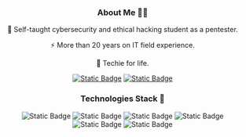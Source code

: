 <div align="center" dir="auto">
  
### About Me 🧙‍♂️

🔭 Self-taught cybersecurity and ethical hacking student as a pentester.

⚡ More than 20 years on IT field experience.

👾 Techie for life.
  
<a href="https://www.linkedin.com/in/e-r-b-g/" rel="nofollow">![Static Badge](https://img.shields.io/badge/linkedin-TesseGarasu-purple?logo=linkedin)</a>
<a href="https://app.hackthebox.com/profile/1343256" rel="nofollow">![Static Badge](https://img.shields.io/badge/hackthebox-TesseGarasu-purple?logo=hackthebox)</a>

### Technologies Stack 💾

![Static Badge](https://img.shields.io/badge/Python-Scripting-purple?logo=python)
![Static Badge](https://img.shields.io/badge/Bash-Scripting-purple?logo=gnubash)
![Static Badge](https://img.shields.io/badge/Windows-Terminal-purple?logo=windowsterminal)
![Static Badge](https://img.shields.io/badge/Microsoft-Azure-purple?logo=microsoftazure)
![Static Badge](https://img.shields.io/badge/Linux-purple?logo=linux)
![Static Badge](https://img.shields.io/badge/My-SQL-purple?logo=mysql)



</div>
<!--
**TesserGarasu/tessergarasu** is a ✨ _special_ ✨ repository because its `README.md` (this file) appears on your GitHub profile.

Here are some ideas to get you started:

- 🔭 I’m currently working on ...
- 🌱 I’m currently learning ...
- 👯 I’m looking to collaborate on ...
- 🤔 I’m looking for help with ...
- 💬 Ask me about ...
- 📫 How to reach me: ...
- 😄 Pronouns: ...
- ⚡ Fun fact: ...
-->
